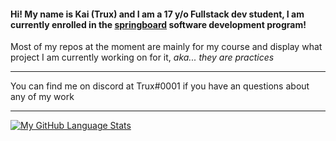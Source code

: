 #### Hi! My name is Kai (Trux) and I am a 17 y/o Fullstack dev student, I am currently enrolled in the [springboard](https://www.springboard.com/) software development program!
Most of my repos at the moment are mainly for my course and display what project I am currently working on for it, *aka... they are practices*
***
You can find me on discord at Trux#0001 if you have an questions about any of my work
***
[![My GitHub Language Stats](https://github-readme-stats.vercel.app/api/top-langs/?username=TruxSux&langs_count=4&theme=tokyonight&layout=compact)]()
